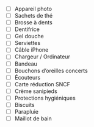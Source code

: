 - [ ] Appareil photo
- [ ] Sachets de thé
- [ ] Brosse à dents
- [ ] Dentifrice
- [ ] Gel douche
- [ ] Serviettes
- [ ] Câble iPhone
- [ ] Chargeur / Ordinateur
- [ ] Bandeau
- [ ] Bouchons d’oreilles concerts
- [ ] Écouteurs
- [ ] Carte réduction SNCF
- [ ] Crème sanipieds
- [ ] Protections hygiéniques
- [ ] Biscuits
- [ ] Parapluie
- [ ] Maillot de bain
